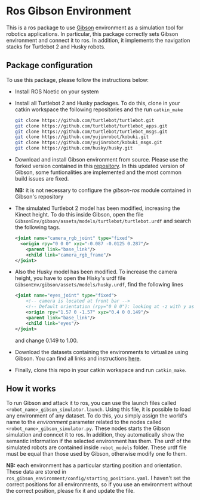 # Ros Gibson Environment

This is a ros package to use [Gibson](http://gibsonenv.stanford.edu/) environment as a simulation tool for robotics applications. 
In particular, this package correctly sets Gibson environment and connect it to ros. In addition, it implements the navigation stacks for Turtlebot 2 and Husky robots.

## Package configuration

To use this package, please follow the instructions below:

* Install ROS Noetic on your system

* Install all Turtlebot 2 and Husky packages. To do this, clone in your catkin workspace the following repositories and the run ```catkin_make```

  ```bash
  git clone https://github.com/turtlebot/turtlebot.git
  git clone https://github.com/turtlebot/turtlebot_apps.git
  git clone https://github.com/turtlebot/turtlebot_msgs.git
  git clone https://github.com/yujinrobot/kobuki.git
  git clone https://github.com/yujinrobot/kobuki_msgs.git
  git clone https://github.com/husky/husky.git
  ```
  
* Download and install Gibson environment from source. Please use the forked version contained in this [repository](https://github.com/micheleantonazzi/GibsonEnv). In this updated version of Gibson, some funtionalities are implemented and the most common build issues are fixed.

  **NB:** it is not necessary to configure the *gibson-ros* module contained in Gibson's repository 
  
  
* The simulated Turtlebot 2 model has been modified, increasing the Kinect height. To do this inside Gibson, open the file ```GibsonEnv/gibson/assets/models/turtlebot/turtlebot.urdf``` and search the following tags.

  ```xml
  <joint name="camera_rgb_joint" type="fixed">    
  	<origin rpy="0 0 0" xyz="-0.087 -0.0125 0.287"/>
      <parent link="base_link"/>
      <child link="camera_rgb_frame"/>
  </joint>
  ```

* Also the Husky model has been modified. To increase the camera height, you have to open the Hisky's urdf file ```GibsonEnv/gibson/assets/models/husky.urdf```, find the following lines

  ```xml
  <joint name="eyes_joint" type="fixed">
      <!-- camera is located at front bar -->
      <!-- Default orientation (rpy="0 0 0"): looking at -z with y as up -->
      <origin rpy="1.57 0 -1.57" xyz="0.4 0 0.149"/>
      <parent link="base_link"/>
      <child link="eyes"/>
  </joint>
  ```

  and change 0.149 to 1.00.

* Download the datasets containing the environments to virtualize using Gibson. You can find all links and instructions [here](https://github.com/micheleantonazzi/GibsonEnv/blob/master/gibson/data/README.md).

* Finally, clone this repo in your catkin workspace and run ```catkin_make```.

## How it works

To run Gibson and attack it to ros, you can use the launch files called ```<robot_name>_gibson_simulator.launch```. Using this file, it is possible to load any environment of any dataset. To do this, you simply assign the world's name to the *environment* parameter related to the nodes called ```<robot_name>_gibson_simulator.py```. These nodes starts the Gibson simulation and conncet it to ros. In addition, they automatically show the semantic information if the selected environment has them. The urdf of the simulated robots are contained inside ```robot_models``` folder. These urdf file must be equal than those used by Gibson, otherwise modify one fo them.


**NB:** each environment has a particular starting position and orientation. These data are stored in 
```ros_gibson_environment/config/starting_positions.yaml```. I haven't set the correct positions for all environments, so if you use 
an environment without the correct position, please fix it and update the file. 
